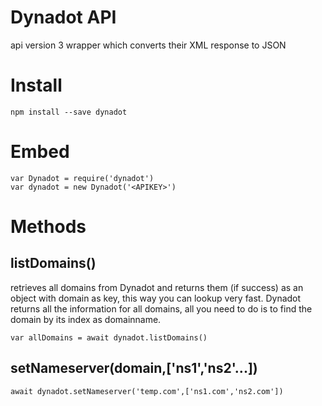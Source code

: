 # Dynadot API
api version 3 wrapper which converts their XML response to JSON

# Install
```
npm install --save dynadot
```

# Embed
```
var Dynadot = require('dynadot')
var dynadot = new Dynadot('<APIKEY>')
```

# Methods

## listDomains() <Promise>
retrieves all domains from Dynadot and returns them (if success) as an object with domain as key, this way you can lookup very fast. Dynadot returns all the information for all domains, all you need to do is to find the domain by its index as domainname.
```
var allDomains = await dynadot.listDomains()
```

## setNameserver(domain,['ns1','ns2'...]) <Promise>
```
await dynadot.setNameserver('temp.com',['ns1.com','ns2.com'])
```